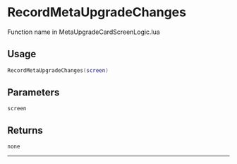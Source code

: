 # RecordMetaUpgradeChanges
Function name in MetaUpgradeCardScreenLogic.lua
## Usage
```lua
RecordMetaUpgradeChanges(screen)
```
## Parameters
`screen`
## Returns
`none`

---